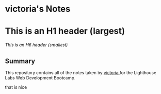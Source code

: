 # victoria's Notes
# This is an H1 header (largest)
###### This is an H6 header (smallest)

## Summary 

This repository contains all of the notes taken by [victoria ](https://github.com/vikaamir) for the Lighthouse Labs Web Development Bootcamp.
 
 that is nice 